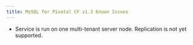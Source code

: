 ```yaml
---
title: MySQL for Pivotal CF v1.3 Known Issues
---
```


- Service is run on one multi-tenant server node. Replication is not yet supported.
